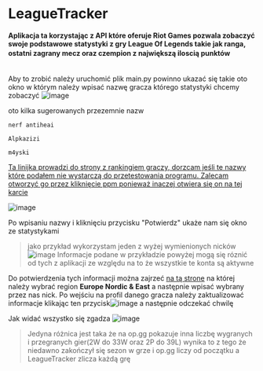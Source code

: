 # **LeagueTracker**

**Aplikacja ta korzystając z API które oferuje Riot Games pozwala zobaczyć swoje podstawowe statystyki z gry League Of Legends takie jak ranga, ostatni zagrany mecz oraz czempion z największą iloscią punktów**
ㅤ
ㅤ
ㅤ
ㅤ

Aby to zrobić należy uruchomić plik main.py powinno ukazać się takie oto okno w którym należy wpisać nazwę gracza którego statystyki chcemy zobaczyć
![image](https://user-images.githubusercontent.com/119539361/206875999-55aac95d-ef84-43ce-a11f-ca170b2ac951.png)

oto kilka sugerowanych przezemnie nazw
```
nerf antiheai
```
```
Alpkazizi
```
```
m4yski
```
[Ta linijka prowadzi do strony z rankingiem graczy, dorzcam jeśli te nazwy które podałem nie wystarczą do przetestowania programu.
Zalecam otworzyć go przez kliknięcie ppm ponieważ inaczej otwiera się on na tej karcie](https://www.op.gg/leaderboards/tier?hl=pl_PL&region=eune)

![image](https://user-images.githubusercontent.com/119539361/206876740-13ea916e-1b89-4309-af43-a0047cf4f498.png)


Po wpisaniu nazwy i kliknięciu przycisku "Potwierdz" ukaże nam się okno ze statystykami
> jako przykład wykorzystam jeden z wyżej wymienionych nicków
![image](https://user-images.githubusercontent.com/119539361/206876179-323b4bd3-e90d-4b6f-adfa-cd548b648ab4.png)
>Informacje podane w przykładzie powyżej mogą się róznić od tych z aplikacji ze względu na to że wszystkie te konta są aktywne


Do potwierdzenia tych informacji można zajrzeć [na tą strone](https://www.op.gg/) na której należy wybrać region **Europe Nordic & East** a następnie wpisać wybrany przez nas nick. Po wejściu na profil danego gracza należy zaktualizować informacje klikając ten przycisk![image](https://user-images.githubusercontent.com/119539361/206876917-efb16724-06ab-4972-9c13-2c0876fe1020.png) a następnie odczekać chwilę


Jak widać wszystko się zgadza
![image](https://user-images.githubusercontent.com/119539361/206877002-636b01c6-b0a2-4a9b-a46d-cad9c6d09dbf.png)
>Jedyna różnica jest taka że na op.gg pokazuje inna liczbę wygranych i przegranych gier(2W do 33W oraz 2P do 39L) wynika to z tego że niedawno zakończył się sezon w grze i op.gg liczy od początku a LeagueTracker zlicza każdą grę


